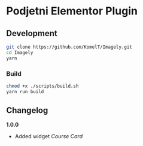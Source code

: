 # Podjetni Elementor Plugin

## Development

```bash
git clone https://github.com/KomelT/Imagely.git
cd Imagely
yarn
```

### Build

```bash
chmod +x ./scripts/build.sh
yarn run build
```


## Changelog

**1.0.0**

-   Added widget _Course Card_
